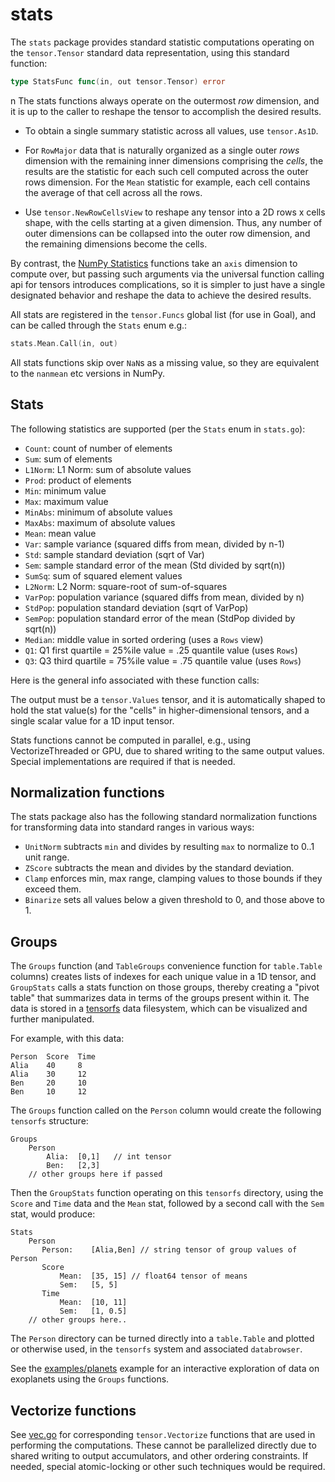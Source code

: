 # stats

The `stats` package provides standard statistic computations operating on the `tensor.Tensor` standard data representation, using this standard function:
```Go
type StatsFunc func(in, out tensor.Tensor) error
```
n
The stats functions always operate on the outermost _row_ dimension, and it is up to the caller to reshape the tensor to accomplish the desired results.

* To obtain a single summary statistic across all values, use `tensor.As1D`.

* For `RowMajor` data that is naturally organized as a single outer _rows_ dimension with the remaining inner dimensions comprising the _cells_, the results are the statistic for each such cell computed across the outer rows dimension. For the `Mean` statistic for example, each cell contains the average of that cell across all the rows.

* Use `tensor.NewRowCellsView` to reshape any tensor into a 2D rows x cells shape, with the cells starting at a given dimension. Thus, any number of outer dimensions can be collapsed into the outer row dimension, and the remaining dimensions become the cells.

By contrast, the [NumPy Statistics](https://numpy.org/doc/stable/reference/generated/numpy.mean.html#numpy.mean) functions take an `axis` dimension to compute over, but passing such arguments via the universal function calling api for tensors introduces complications, so it is simpler to just have a single designated behavior and reshape the data to achieve the desired results.

All stats are registered in the `tensor.Funcs` global list (for use in Goal), and can be called through the `Stats` enum e.g.:
```Go
stats.Mean.Call(in, out)
```

All stats functions skip over `NaN`s as a missing value, so they are equivalent to the `nanmean` etc versions in NumPy.

## Stats

The following statistics are supported (per the `Stats` enum in `stats.go`):

* `Count`:  count of number of elements
* `Sum`:  sum of elements
* `L1Norm`: L1 Norm: sum of absolute values
* `Prod`:  product of elements
* `Min`:  minimum value
* `Max`:  maximum value
* `MinAbs`: minimum of absolute values
* `MaxAbs`: maximum of absolute values
* `Mean`:  mean value
* `Var`:  sample variance (squared diffs from mean, divided by n-1)
* `Std`:  sample standard deviation (sqrt of Var)
* `Sem`:  sample standard error of the mean (Std divided by sqrt(n))
* `SumSq`:  sum of squared element values
* `L2Norm`:  L2 Norm: square-root of sum-of-squares
* `VarPop`:  population variance (squared diffs from mean, divided by n)
* `StdPop`:  population standard deviation (sqrt of VarPop)
* `SemPop`:  population standard error of the mean (StdPop divided by sqrt(n))
* `Median`:  middle value in sorted ordering (uses a `Rows` view)
* `Q1`:  Q1 first quartile = 25%ile value = .25 quantile value (uses `Rows`)
* `Q3`:  Q3 third quartile = 75%ile value = .75 quantile value (uses `Rows`)

Here is the general info associated with these function calls:

The output must be a `tensor.Values` tensor, and it is automatically shaped to hold the stat value(s) for the "cells" in higher-dimensional tensors, and a single scalar value for a 1D input tensor.

Stats functions cannot be computed in parallel, e.g., using VectorizeThreaded or GPU, due to shared writing to the same output values.  Special implementations are required if that is needed.

## Normalization functions

The stats package also has the following standard normalization functions for transforming data into standard ranges in various ways:

* `UnitNorm` subtracts `min` and divides by resulting `max` to normalize to 0..1 unit range.
* `ZScore` subtracts the mean and divides by the standard deviation.
* `Clamp` enforces min, max range, clamping values to those bounds if they exceed them.
* `Binarize` sets all values below a given threshold to 0, and those above to 1.

## Groups

The `Groups` function (and `TableGroups` convenience function for `table.Table` columns) creates lists of indexes for each unique value in a 1D tensor, and `GroupStats` calls a stats function on those groups, thereby creating a "pivot table" that summarizes data in terms of the groups present within it. The data is stored in a [tensorfs](../tensorfs) data filesystem, which can be visualized and further manipulated.

For example, with this data:
```
Person  Score  Time
Alia    40     8
Alia    30     12
Ben     20     10
Ben     10     12
```
The `Groups` function called on the `Person` column would create the following `tensorfs` structure:
```
Groups
    Person
        Alia:  [0,1]   // int tensor
        Ben:   [2,3]
    // other groups here if passed
```
Then the `GroupStats` function operating on this `tensorfs` directory, using the `Score` and `Time` data and the `Mean` stat, followed by a second call with the `Sem` stat, would produce:
```
Stats
    Person
       Person:    [Alia,Ben] // string tensor of group values of Person
       Score
           Mean:  [35, 15] // float64 tensor of means
           Sem:   [5, 5]
       Time
           Mean:  [10, 11]
           Sem:   [1, 0.5]
    // other groups here..
```

The `Person` directory can be turned directly into a `table.Table` and plotted or otherwise used, in the `tensorfs` system and associated `databrowser`.

See the [examples/planets](../examples/planets) example for an interactive exploration of data on exoplanets using the `Groups` functions.

## Vectorize functions

See [vec.go](vec.go) for corresponding `tensor.Vectorize` functions that are used in performing the computations.  These cannot be parallelized directly due to shared writing to output accumulators, and other ordering constraints.  If needed, special atomic-locking or other such techniques would be required.

